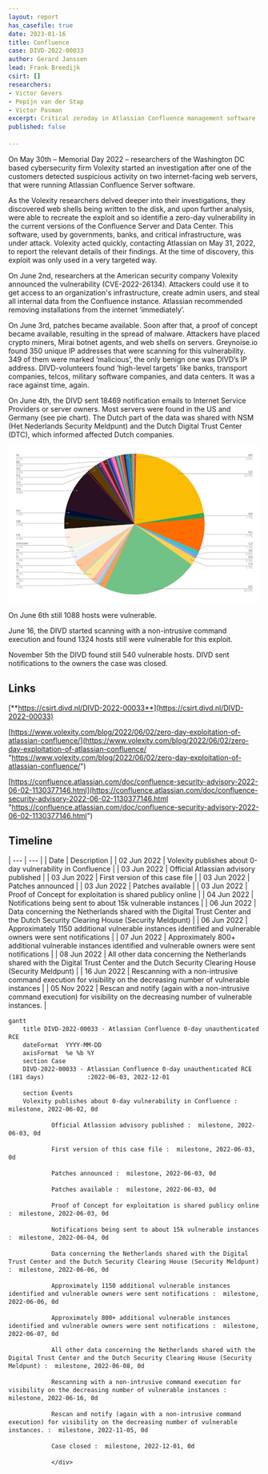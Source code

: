 ```yaml
---
layout: report
has_casefile: true
date: 2023-01-16
title: Confluence
case: DIVD-2022-00033
author: Gerard Janssen
lead: Frank Breedijk
csirt: []
researchers:
- Victor Gevers
- Pepijn van der Stap
- Victor Pasman
excerpt: Critical zeroday in Atlassian Confluence management software
published: false

---
```

On May 30th – Memorial Day 2022 – researchers of the Washington DC based cybersecurity firm Volexity started an investigation after one of the customers detected suspicious activity on two internet-facing web servers, that were running Atlassian Confluence Server software.

As the Volexity researchers delved deeper into their investigations, they discovered web shells being written to the disk, and upon further analysis, were able to recreate the exploit and so identifie a zero-day vulnerability in the current versions of the Confluence Server and Data Center. This software, used by governments, banks, and critical infrastructure, was under attack. Volexity acted quickly, contacting Atlassian on May 31, 2022, to report the relevant details of their findings. At the time of discovery, this exploit was only used in a very targeted way.

On June 2nd, researchers at the American security company Volexity announced the vulnerability (CVE-2022-26134). Attackers could use it to get access to an organization's infrastructure, create admin users, and steal all internal data from the Confluence instance. Atlassian recommended removing installations from the internet ‘immediately’.

On June 3rd, patches became available. Soon after that, a proof of concept became available, resulting in the spread of malware. Attackers have placed crypto miners, Mirai botnet agents, and web shells on servers. Greynoise.io found 350 unique IP addresses that were scanning for this vulnerability. 349 of them were marked ‘malicious’, the only benign one was DIVD’s IP address. DIVD-volunteers found ‘high-level targets’ like banks, transport companies, telcos, military software companies, and data centers. It was a race against time, again.

On June 4th, the DIVD sent 18469 notification emails to Internet Service Providers or server owners. Most servers were found in the US and Germany (see pie chart). The Dutch part of the data was shared with NSM (Het Nederlands Security Meldpunt) and the Dutch Digital Trust Center (DTC), which informed affected Dutch companies.

![](/uploads/confluence_graph.png)

On June 6th still 1088 hosts were vulnerable.

June 16, the DIVD started scanning with a non-intrusive command execution and found 1324 hosts still were vulnerable for this exploit.

November 5th the DIVD found still 540 vulnerable hosts. DIVD sent notifications to the owners the case was closed.

## **Links**

[**https://csirt.divd.nl/DIVD-2022-00033**](https://csirt.divd.nl/DIVD-2022-00033)

[https://www.volexity.com/blog/2022/06/02/zero-day-exploitation-of-atlassian-confluence/](https://www.volexity.com/blog/2022/06/02/zero-day-exploitation-of-atlassian-confluence/ "https://www.volexity.com/blog/2022/06/02/zero-day-exploitation-of-atlassian-confluence/")

[https://confluence.atlassian.com/doc/confluence-security-advisory-2022-06-02-1130377146.html](https://confluence.atlassian.com/doc/confluence-security-advisory-2022-06-02-1130377146.html "https://confluence.atlassian.com/doc/confluence-security-advisory-2022-06-02-1130377146.html")

## **Timeline**

| --- | --- |
| Date | Description |
| 02 Jun 2022 | Volexity publishes about 0-day vulnerability in Confluence |
| 03 Jun 2022 | Official Atlassian advisory published |
| 03 Jun 2022 | First version of this case file |
| 03 Jun 2022 | Patches announced |
| 03 Jun 2022 | Patches available |
| 03 Jun 2022 | Proof of Concept for exploitation is shared publicy online |
| 04 Jun 2022 | Notifications being sent to about 15k vulnerable instances |
| 06 Jun 2022 | Data concerning the Netherlands shared with the Digital Trust Center and the Dutch Security Clearing House (Security Meldpunt) |
| 06 Jun 2022 | Approximately 1150 additional vulnerable instances identified and vulnerable owners were sent notifications |
| 07 Jun 2022 | Approximately 800+ additional vulnerable instances identified and vulnerable owners were sent notifications |
| 08 Jun 2022 | All other data concerning the Netherlands shared with the Digital Trust Center and the Dutch Security Clearing House (Security Meldpunt) |
| 16 Jun 2022 | Rescanning with a non-intrusive command execution for visibility on the decreasing number of vulnerable instances |
| 05 Nov 2022 | Rescan and notify (again with a non-intrusive command execution) for visibility on the decreasing number of vulnerable instances. |

<div class="mermaid">

    gantt
        title DIVD-2022-00033 - Atlassian Confluence 0-day unauthenticated RCE
        dateFormat  YYYY-MM-DD
        axisFormat  %e %b %Y
        section Case
        DIVD-2022-00033 - Atlassian Confluence 0-day unauthenticated RCE (181 days)            :2022-06-03, 2022-12-01
    
        section Events
    	Volexity publishes about 0-day vulnerability in Confluence :  milestone, 2022-06-02, 0d
    
    			Official Atlassion advisory published :  milestone, 2022-06-03, 0d
    
    			First version of this case file :  milestone, 2022-06-03, 0d
    
    			Patches announced :  milestone, 2022-06-03, 0d
    
    			Patches available :  milestone, 2022-06-03, 0d
    
    			Proof of Concept for exploitation is shared publicy online :  milestone, 2022-06-03, 0d
    
    			Notifications being sent to about 15k vulnerable instances :  milestone, 2022-06-04, 0d
    
    			Data concerning the Netherlands shared with the Digital Trust Center and the Dutch Security Clearing House (Security Meldpunt) :  milestone, 2022-06-06, 0d
    
    			Approximately 1150 additional vulnerable instances identified and vulnerable owners were sent notifications :  milestone, 2022-06-06, 0d
    
    			Approximately 800+ additional vulnerable instances identified and vulnerable owners were sent notifications :  milestone, 2022-06-07, 0d
    
    			All other data concerning the Netherlands shared with the Digital Trust Center and the Dutch Security Clearing House (Security Meldpunt) :  milestone, 2022-06-08, 0d
    
    			Rescanning with a non-intrusive command execution for visibility on the decreasing number of vulnerable instances :  milestone, 2022-06-16, 0d
    
    			Rescan and notify (again with a non-intrusive command execution) for visibility on the decreasing number of vulnerable instances. :  milestone, 2022-11-05, 0d
    
    			Case closed :  milestone, 2022-12-01, 0d
    
    			</div>